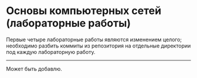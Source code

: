 # Основы компьютерных сетей (лабораторные работы)

Первые четыре лабораторные работы являются изменением целого; необходимо разбить коммиты из репозитория на отдельные директории под каждую лабораторную работу.

---
Может быть добавлю.